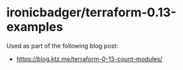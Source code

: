 # ironicbadger/terraform-0.13-examples

Used as part of the following blog post:

* https://blog.ktz.me/terraform-0-13-count-modules/
